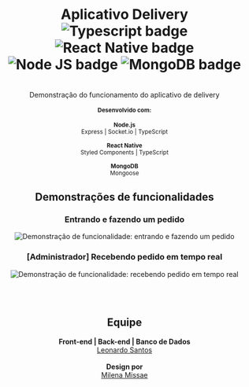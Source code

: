 <div align="center">
<h1>Aplicativo Delivery
<br>
<img alt="Typescript badge" src="https://img.shields.io/badge/%3C%2F%3E-TypeScript-blue" />
<img alt="React Native badge" src="https://img.shields.io/badge/Mobile-React%20Native-blue" />
<img alt="Node JS badge" src="https://img.shields.io/badge/Server-Node.js-brightgreen" />
<img alt="MongoDB badge" src="https://img.shields.io/badge/Database-MongoDB-brightgreen" />
</h1>
<br/>
Demonstração do funcionamento do aplicativo de delivery
<br>
<small>
<h4>Desenvolvido com:</h4>
  <strong>Node.js</strong><br>
  Express | Socket.io | TypeScript
  <br>
  <br>
  <strong>React Native</strong><br>
  Styled Components | TypeScript
  <br>
  <br>
  <strong>MongoDB</strong><br>
  Mongoose
</small>

<h2>Demonstrações de funcionalidades</h2>
<h3>Entrando e fazendo um pedido</h3>
<img alt="Demonstração de funcionalidade: entrando e fazendo um pedido" src="https://media4.giphy.com/media/QN4HM6eU5FyBe2lGiR/giphy.gif" />
<br>
<h3>[Administrador] Recebendo pedido em tempo real</h3>
<img alt="Demonstração de funcionalidade: recebendo pedido em tempo real" src="https://media3.giphy.com/media/sWxeoBczzC4Ct9UTIf/giphy.gif" />

<br><br>
<h2>Equipe</h2>
<strong>Front-end | Back-end | Banco de Dados</strong><br>
<a href="https://www.linkedin.com/in/leojsantos">Leonardo Santos</a>
<br>
<br>
<strong>Design por</strong><br>
<a href="https://www.linkedin.com/in/milena-m-784276126/">Milena Missae</a>
</div>
